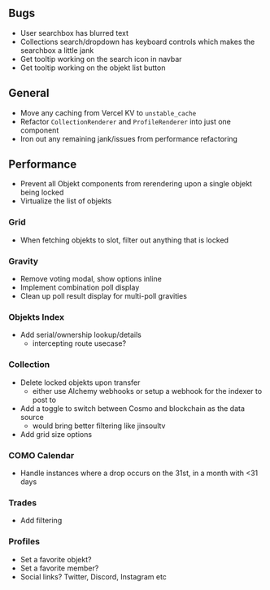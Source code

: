 ## Bugs

- User searchbox has blurred text
- Collections search/dropdown has keyboard controls which makes the searchbox a little jank
- Get tooltip working on the search icon in navbar
- Get tooltip working on the objekt list button

## General

- Move any caching from Vercel KV to `unstable_cache`
- Refactor `CollectionRenderer` and `ProfileRenderer` into just one component
- Iron out any remaining jank/issues from performance refactoring

## Performance

- Prevent all Objekt components from rerendering upon a single objekt being locked
- Virtualize the list of objekts

### Grid

- When fetching objekts to slot, filter out anything that is locked

### Gravity

- Remove voting modal, show options inline
- Implement combination poll display
- Clean up poll result display for multi-poll gravities

### Objekts Index

- Add serial/ownership lookup/details
  - intercepting route usecase?

### Collection

- Delete locked objekts upon transfer
  - either use Alchemy webhooks or setup a webhook for the indexer to post to
- Add a toggle to switch between Cosmo and blockchain as the data source
  - would bring better filtering like jinsoultv
- Add grid size options

### COMO Calendar

- Handle instances where a drop occurs on the 31st, in a month with <31 days

### Trades

- Add filtering

### Profiles

- Set a favorite objekt?
- Set a favorite member?
- Social links? Twitter, Discord, Instagram etc
